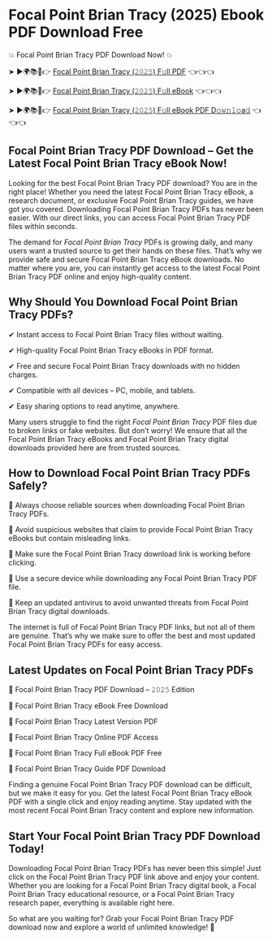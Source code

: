 # Focal Point Brian Tracy (2025) Ebook PDF Download Free

💥 Focal Point Brian Tracy PDF Download Now! 💥

➤ ►🌍📚📱👉 [Focal Point Brian Tracy (𝟸𝟶𝟸𝟻) F𝚞ll PDF](https://getpdf.xyz/focal-point-brian-tracy) 👈👈👈


➤ ►🌍📚📱👉 [Focal Point Brian Tracy (𝟸𝟶𝟸𝟻) F𝚞ll eBook](https://getpdf.xyz/focal-point-brian-tracy) 👈👈👈


➤ ►🌍📚📱👉 [Focal Point Brian Tracy (𝟸𝟶𝟸𝟻) F𝚞ll eBook PDF D𝚘𝚠𝚗𝚕𝚘a𝚍](https://getpdf.xyz/focal-point-brian-tracy) 👈👈👈


## Focal Point Brian Tracy PDF Download – Get the Latest Focal Point Brian Tracy eBook Now!

Looking for the best Focal Point Brian Tracy PDF download? You are in the right place! Whether you need the latest Focal Point Brian Tracy eBook, a research document, or exclusive Focal Point Brian Tracy guides, we have got you covered. Downloading Focal Point Brian Tracy PDFs has never been easier. With our direct links, you can access Focal Point Brian Tracy PDF files within seconds.

The demand for *Focal Point Brian Tracy* PDFs is growing daily, and many users want a trusted source to get their hands on these files. That’s why we provide safe and secure Focal Point Brian Tracy eBook downloads. No matter where you are, you can instantly get access to the latest Focal Point Brian Tracy PDF online and enjoy high-quality content.

## Why Should You Download Focal Point Brian Tracy PDFs?

✔ Instant access to Focal Point Brian Tracy files without waiting.

✔ High-quality Focal Point Brian Tracy eBooks in PDF format.

✔ Free and secure Focal Point Brian Tracy downloads with no hidden charges.

✔ Compatible with all devices – PC, mobile, and tablets.

✔ Easy sharing options to read anytime, anywhere.

Many users struggle to find the right *Focal Point Brian Tracy* PDF files due to broken links or fake websites. But don’t worry! We ensure that all the Focal Point Brian Tracy eBooks and Focal Point Brian Tracy digital downloads provided here are from trusted sources.

## How to Download Focal Point Brian Tracy PDFs Safely?

📌 Always choose reliable sources when downloading Focal Point Brian Tracy PDFs.

📌 Avoid suspicious websites that claim to provide Focal Point Brian Tracy eBooks but contain misleading links.

📌 Make sure the Focal Point Brian Tracy download link is working before clicking.

📌 Use a secure device while downloading any Focal Point Brian Tracy PDF file.

📌 Keep an updated antivirus to avoid unwanted threats from Focal Point Brian Tracy digital downloads.

The internet is full of Focal Point Brian Tracy PDF links, but not all of them are genuine. That’s why we make sure to offer the best and most updated Focal Point Brian Tracy PDFs for easy access.

## Latest Updates on Focal Point Brian Tracy PDFs

🔹 Focal Point Brian Tracy PDF Download – 𝟸𝟶𝟸𝟻 Edition

🔹 Focal Point Brian Tracy eBook Free Download

🔹 Focal Point Brian Tracy Latest Version PDF

🔹 Focal Point Brian Tracy Online PDF Access

🔹 Focal Point Brian Tracy Full eBook PDF Free

🔹 Focal Point Brian Tracy Guide PDF Download

Finding a genuine Focal Point Brian Tracy PDF download can be difficult, but we make it easy for you. Get the latest Focal Point Brian Tracy eBook PDF with a single click and enjoy reading anytime. Stay updated with the most recent Focal Point Brian Tracy content and explore new information.

## Start Your Focal Point Brian Tracy PDF Download Today!

Downloading Focal Point Brian Tracy PDFs has never been this simple! Just click on the Focal Point Brian Tracy PDF link above and enjoy your content. Whether you are looking for a Focal Point Brian Tracy digital book, a Focal Point Brian Tracy educational resource, or a Focal Point Brian Tracy research paper, everything is available right here.

So what are you waiting for? Grab your Focal Point Brian Tracy PDF download now and explore a world of unlimited knowledge! 🚀
